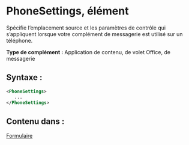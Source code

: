 
# PhoneSettings, élément
Spécifie l’emplacement source et les paramètres de contrôle qui s’appliquent lorsque votre complément de messagerie est utilisé sur un téléphone.

 **Type de complément :** Application de contenu, de volet Office, de messagerie


## Syntaxe :


```XML
<PhoneSettings>
   ...
</PhoneSettings>
```


## Contenu dans :

[Formulaire](../../reference/manifest/form.md)

